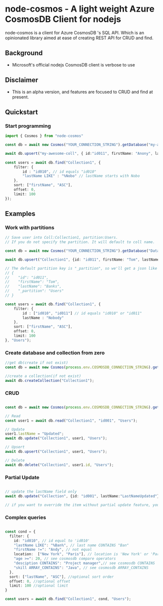 # node-cosmos - A light weight Azure CosmosDB Client for nodejs

node-cosmos is a client for Azure CosmosDB 's SQL API. Which is an opinionated library aimed at ease of creating REST API for CRUD and find.

## Background
* Microsoft's official nodejs CosmosDB client is verbose to use

## Disclaimer
* This is an alpha version, and features are focused to CRUD and find at present.

## Quickstart

### Start programming 

```typescript
import { Cosmos } from "node-cosmos"

const db = await new Cosmos("YOUR_CONNECTION_STRING").getDatabase("my-awesome-db");

await db.upsert("my-awesome-coll", { id:"id011", firstName: "Anony", lastName: "Nobody"} );
  
const users = await db.find("Collection1", {
    filter: {
        id : "id010", // id equals "id010"
        "lastName LIKE" : "%Nobo" // lastName starts with Nobo
    },
    sort: ["firstName", "ASC"],
    offset: 0,
    limit: 100
});
```


## Examples

### Work with partitions 

```typescript
// Save user into Coll:Collection1, partition:Users.
// If you do not specify the partition. It will default to coll name.

const db = await new Cosmos("YOUR_CONNECTION_STRING").getDatabase("Database1");

await db.upsert("Collection1", {id: "id011", firstName: "Tom", lastName: "Banks"}, "Users");

// The default partition key is "_partition", so we'll get a json like this:
// {
//    "id": "id011",
//    "firstName": "Tom",
//    "lastName": "Banks",
//    "_partition": "Users"
// }

const users = await db.find("Collection1", {
    filter: {
        id : ["id010", "id011"] // id equals "id010" or "id011"
        lastName : "Nobody" 
    },
    sort: ["firstName", "ASC"],
    offset: 0,
    limit: 100
}, "Users");

```


### Create database and collection from zero

```typescript
//get db(create if not exist)
const db = await new Cosmos(process.env.COSMOSDB_CONNECTION_STRING).getDatabase("Database1");

//create a collection(if not exist)
await db.createCollection("Collection1");

```

### CRUD

```typescript

const db = await new Cosmos(process.env.COSMOSDB_CONNECTION_STRING).getDatabase("Database1");

// Read
const user1 = await db.read("Collection1", "id001", "Users");

// Update
user1.lastName = "Updated";
await db.update("Collection1", user1, "Users");

// Upsert
await db.upsert("Collection1", user1, "Users");

// Delete
await db.delete("Collection1", user1.id, "Users");

```

### Partial Update

```typescript

// update the lastName field only
await db.update("Collection", {id: "id001", lastName:"LastNameUpdated"}, , "Users");

// if you want to override the item without partial update feature, you can use `upsert` instead, which does not perform partial updating.

```


### Complex queries

```typescript

const cond = {
  filter: {
    id: "id010", // id equal to 'id010'
    "lastName LIKE": "%Ban%", // last name CONTAINS "Ban"
    "firstName !=": "Andy", // not equal
    location:  ["New York", "Paris"], // location is 'New York' or 'Paris'. see cosmosdb IN 
    "age >=": 20, // see cosmosdb compare operators
    "desciption CONTAINS": "Project manager",// see cosmosdb CONTAINS
    "skill ARRAY_CONTAINS": "Java", // see cosmosdb ARRAY_CONTAINS
  },
  sort: ["lastName", "ASC"], //optional sort order
  offset: 0, //optional offset
  limit: 100 //optional limit
}

const users = await db.find("Collection1", cond, "Users");



```

